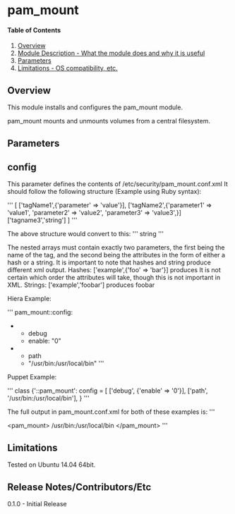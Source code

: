 # pam_mount

#### Table of Contents

1. [Overview](#overview)
2. [Module Description - What the module does and why it is useful](#module-description)
3. [Parameters](#usage)
4. [Limitations - OS compatibility, etc.](#limitations)

## Overview

This module installs and configures the pam_mount module.

pam_mount mounts and unmounts volumes from a central filesystem. 

## Parameters

config
------

This parameter defines the contents of /etc/security/pam_mount.conf.xml
It should follow the following structure (Example using Ruby syntax):

'''
[
  ['tagName1',{'parameter' => 'value'}],
  ['tagName2',{'parameter1' => 'value1',
             'parameter2' => 'value2',
	     'parameter3' => 'value3',}]
  ['tagname3','string']
]
'''

The above structure would convert to this:
'''
<tagName1 parameter="value"/>
<tageName2 parameter1="value1" parameter2="value2" parameter3="value3"/>
<tagname3>string</tagname3>
'''

The nested arrays must contain exactly two parameters, the first being the name of the tag, 
and the second being the attributes in the form of either a hash or a string.
It is important to note that hashes and string produce different xml output.
Hashes:
['example',{'foo' => 'bar'}] produces <example foo="bar"/>
It is not certain which order the attributes will take, though this is not important in XML. 
Strings:
['example','foobar'] produces <example>foobar</example>

Hiera Example:

'''
pam_mount::config:
  - - debug
    - enable: "0"
  - - path
    - "/usr/bin:/usr/local/bin"
'''

Puppet Example: 

'''
class {'::pam_mount':
  config = [
    ['debug', {'enable'   => '0'}],
    ['path', '/usr/bin:/usr/local/bin'],
  }
'''

The full output in pam_mount.conf.xml for both of these examples is:
'''
<?xml version="1.0" encoding="utf-8" ?>
<!DOCTYPE pam_mount SYSTEM "pam_mount.conf.xml.dtd">
<!--
	This file is being maintained by Puppet.
 	DO NOT EDIT
	See pam_mount.conf(5) for a description.
-->

<pam_mount>
<debug enable="0"/>
<path>/usr/bin:/usr/local/bin</path>
</pam_mount>
'''
## Limitations

Tested on Ubuntu 14.04 64bit.

## Release Notes/Contributors/Etc 

0.1.0 - Initial Release 
